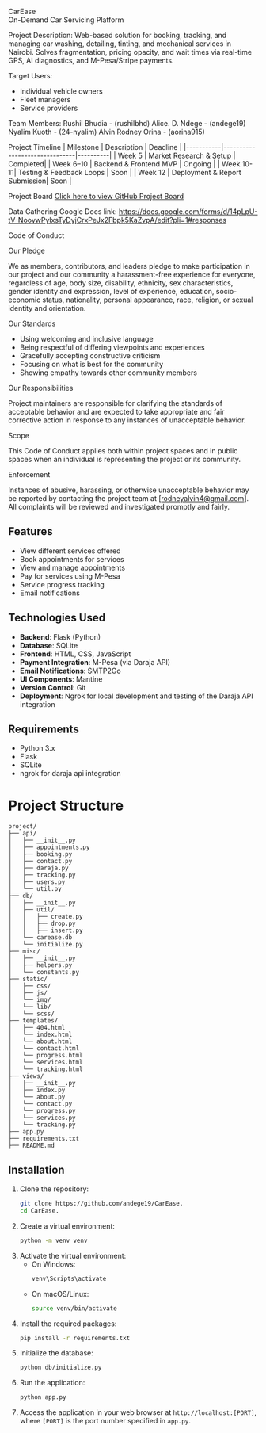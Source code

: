 CarEase  
On-Demand Car Servicing Platform  

Project Description:  Web-based solution for booking, tracking, and managing car washing, detailing, tinting, and mechanical services in Nairobi. Solves fragmentation, pricing opacity, and wait times via real-time GPS, AI diagnostics, and M-Pesa/Stripe payments.  

Target Users:  
- Individual vehicle owners  
- Fleet managers  
- Service providers  

Team Members:
Rushil Bhudia - (rushilbhd)
Alice. D. Ndege - (andege19)
Nyalim Kuoth - (24-nyalim)
Alvin Rodney Orina - (aorina915)


 Project Timeline
| Milestone | Description                   | Deadline |
|-----------|-------------------------------|----------|
| Week 5    | Market Research & Setup       | Completed|
| Week 6–10 | Backend & Frontend MVP        | Ongoing  |
| Week 10-11| Testing & Feedback Loops      | Soon     |
| Week 12   | Deployment & Report Submission| Soon     |

Project Board
[Click here to view GitHub Project Board](https://github.com/andege19/CarEase.)

Data Gathering Google Docs link:
https://docs.google.com/forms/d/14pLpU-tV-NooywPylxsTyDyjCrxPeJx2Fbpk5KaZvpA/edit?pli=1#responses

Code of Conduct

Our Pledge

We as members, contributors, and leaders pledge to make participation in our project and our community a harassment-free experience for everyone, regardless of age, body size, disability, ethnicity, sex characteristics, gender identity and expression, level of experience, education, socio-economic status, nationality, personal appearance, race, religion, or sexual identity and orientation.

Our Standards

- Using welcoming and inclusive language
- Being respectful of differing viewpoints and experiences
- Gracefully accepting constructive criticism
- Focusing on what is best for the community
- Showing empathy towards other community members

Our Responsibilities

Project maintainers are responsible for clarifying the standards of acceptable behavior and are expected to take appropriate and fair corrective action in response to any instances of unacceptable behavior.

Scope

This Code of Conduct applies both within project spaces and in public spaces when an individual is representing the project or its community.

Enforcement

Instances of abusive, harassing, or otherwise unacceptable behavior may be reported by contacting the project team at [rodneyalvin4@gmail.com]. All complaints will be reviewed and investigated promptly and fairly.

## Features
- View different services offered
- Book appointments for services 
- View and manage appointments
- Pay for services using M-Pesa 
- Service progress tracking
- Email notifications

## Technologies Used
- **Backend**: Flask (Python)
- **Database**: SQLite
- **Frontend**: HTML, CSS, JavaScript
- **Payment Integration**: M-Pesa (via Daraja API)
- **Email Notifications**: SMTP2Go
- **UI Components**: Mantine 
- **Version Control**: Git
- **Deployment**: Ngrok for local development and testing of the Daraja API integration

## Requirements
- Python 3.x
- Flask
- SQLite
- ngrok for daraja api integration


# Project Structure

```
project/
├── api/
│   ├── __init__.py
│   ├── appointments.py
│   ├── booking.py
│   ├── contact.py
│   ├── daraja.py
│   ├── tracking.py
│   ├── users.py
│   └── util.py
├── db/
│   ├── __init__.py
│   ├── util/
│   │   ├── create.py
│   │   ├── drop.py
│   │   ├── insert.py
│   └── carease.db
│   └── initialize.py
├── misc/
│   ├── __init__.py
│   ├── helpers.py
│   └── constants.py
├── static/
│   ├── css/
│   ├── js/
│   └── img/
│   └── lib/
│   └── scss/
├── templates/
│   ├── 404.html
│   └── index.html
│   └── about.html
│   └── contact.html
│   └── progress.html
│   └── services.html
│   └── tracking.html
├── views/
│   ├── __init__.py
│   ├── index.py
│   └── about.py
│   └── contact.py
│   └── progress.py
│   └── services.py
│   └── tracking.py
├── app.py
├── requirements.txt
├── README.md
```
## Installation
1. Clone the repository:
    ```bash
    git clone https://github.com/andege19/CarEase.
    cd CarEase.
    ```
2. Create a virtual environment:
    ```bash
    python -m venv venv
    ```
3. Activate the virtual environment:
    - On Windows:
      ```bash
      venv\Scripts\activate
      ```
    - On macOS/Linux:
      ```bash
      source venv/bin/activate
      ```
4. Install the required packages:
    ```bash
    pip install -r requirements.txt
    ```
5. Initialize the database:
    ```bash
    python db/initialize.py
    ```
6. Run the application:
    ```bash
    python app.py
    ```
7. Access the application in your web browser at `http://localhost:[PORT]`, where `[PORT]` is the port number specified in `app.py`.


